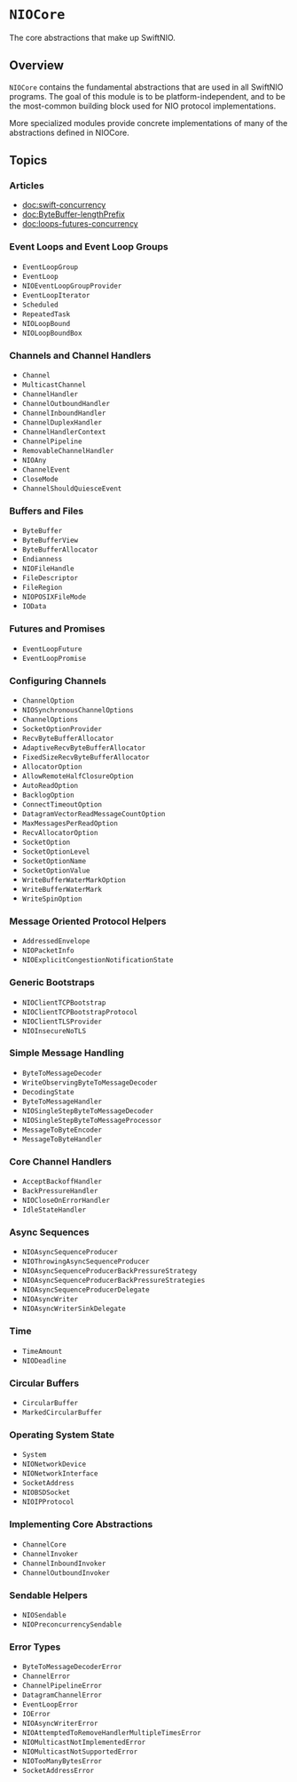 # ``NIOCore``

The core abstractions that make up SwiftNIO.

## Overview

``NIOCore`` contains the fundamental abstractions that are used in all SwiftNIO programs. The goal of this module is to
be platform-independent, and to be the most-common building block used for NIO protocol implementations.

More specialized modules provide concrete implementations of many of the abstractions defined in NIOCore.

## Topics

### Articles

- <doc:swift-concurrency>
- <doc:ByteBuffer-lengthPrefix>
- <doc:loops-futures-concurrency>

### Event Loops and Event Loop Groups

- ``EventLoopGroup``
- ``EventLoop``
- ``NIOEventLoopGroupProvider``
- ``EventLoopIterator``
- ``Scheduled``
- ``RepeatedTask``
- ``NIOLoopBound``
- ``NIOLoopBoundBox``

### Channels and Channel Handlers

- ``Channel``
- ``MulticastChannel``
- ``ChannelHandler``
- ``ChannelOutboundHandler``
- ``ChannelInboundHandler``
- ``ChannelDuplexHandler``
- ``ChannelHandlerContext``
- ``ChannelPipeline``
- ``RemovableChannelHandler``
- ``NIOAny``
- ``ChannelEvent``
- ``CloseMode``
- ``ChannelShouldQuiesceEvent``

### Buffers and Files

- ``ByteBuffer``
- ``ByteBufferView``
- ``ByteBufferAllocator``
- ``Endianness``
- ``NIOFileHandle``
- ``FileDescriptor``
- ``FileRegion``
- ``NIOPOSIXFileMode``
- ``IOData``

### Futures and Promises

- ``EventLoopFuture``
- ``EventLoopPromise``

### Configuring Channels

- ``ChannelOption``
- ``NIOSynchronousChannelOptions``
- ``ChannelOptions``
- ``SocketOptionProvider``
- ``RecvByteBufferAllocator``
- ``AdaptiveRecvByteBufferAllocator``
- ``FixedSizeRecvByteBufferAllocator``
- ``AllocatorOption``
- ``AllowRemoteHalfClosureOption``
- ``AutoReadOption``
- ``BacklogOption``
- ``ConnectTimeoutOption``
- ``DatagramVectorReadMessageCountOption``
- ``MaxMessagesPerReadOption``
- ``RecvAllocatorOption``
- ``SocketOption``
- ``SocketOptionLevel``
- ``SocketOptionName``
- ``SocketOptionValue``
- ``WriteBufferWaterMarkOption``
- ``WriteBufferWaterMark``
- ``WriteSpinOption``

### Message Oriented Protocol Helpers

- ``AddressedEnvelope``
- ``NIOPacketInfo``
- ``NIOExplicitCongestionNotificationState``

### Generic Bootstraps

- ``NIOClientTCPBootstrap``
- ``NIOClientTCPBootstrapProtocol``
- ``NIOClientTLSProvider``
- ``NIOInsecureNoTLS``

### Simple Message Handling

- ``ByteToMessageDecoder``
- ``WriteObservingByteToMessageDecoder``
- ``DecodingState``
- ``ByteToMessageHandler``
- ``NIOSingleStepByteToMessageDecoder``
- ``NIOSingleStepByteToMessageProcessor``
- ``MessageToByteEncoder``
- ``MessageToByteHandler``

### Core Channel Handlers

- ``AcceptBackoffHandler``
- ``BackPressureHandler``
- ``NIOCloseOnErrorHandler``
- ``IdleStateHandler``

### Async Sequences

- ``NIOAsyncSequenceProducer``
- ``NIOThrowingAsyncSequenceProducer``
- ``NIOAsyncSequenceProducerBackPressureStrategy``
- ``NIOAsyncSequenceProducerBackPressureStrategies``
- ``NIOAsyncSequenceProducerDelegate``
- ``NIOAsyncWriter``
- ``NIOAsyncWriterSinkDelegate``

### Time

- ``TimeAmount``
- ``NIODeadline``

### Circular Buffers

- ``CircularBuffer``
- ``MarkedCircularBuffer``

### Operating System State

- ``System``
- ``NIONetworkDevice``
- ``NIONetworkInterface``
- ``SocketAddress``
- ``NIOBSDSocket``
- ``NIOIPProtocol``

### Implementing Core Abstractions

- ``ChannelCore``
- ``ChannelInvoker``
- ``ChannelInboundInvoker``
- ``ChannelOutboundInvoker``

### Sendable Helpers

- ``NIOSendable``
- ``NIOPreconcurrencySendable``

### Error Types

- ``ByteToMessageDecoderError``
- ``ChannelError``
- ``ChannelPipelineError``
- ``DatagramChannelError``
- ``EventLoopError``
- ``IOError``
- ``NIOAsyncWriterError``
- ``NIOAttemptedToRemoveHandlerMultipleTimesError``
- ``NIOMulticastNotImplementedError``
- ``NIOMulticastNotSupportedError``
- ``NIOTooManyBytesError``
- ``SocketAddressError``

